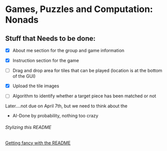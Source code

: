 # Games, Puzzles and Computation: Nonads
## Stuff that Needs to be done:

- [x] About me section for the group and game information
- [x] Instruction section for the game
- [ ] Drag and drop area for tiles that can be played (location is at the bottom of the GUI)
- [x] Upload the tile images
- [ ] Algorithm to identify whether a target piece has been matched or not


Later....not due on April 7th, but we need to think about the
- AI-Done by probability, nothing too crazy

###### Stylizing this README
[Getting fancy with the README](https://help.github.com/articles/basic-writing-and-formatting-syntax/)
